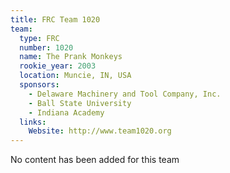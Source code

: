 ```yaml
---
title: FRC Team 1020
team:
  type: FRC
  number: 1020
  name: The Prank Monkeys
  rookie_year: 2003
  location: Muncie, IN, USA
  sponsors:
    - Delaware Machinery and Tool Company, Inc.
    - Ball State University
    - Indiana Academy
  links:
    Website: http://www.team1020.org
---
```

No content has been added for this team